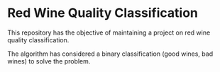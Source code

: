 # Red Wine Quality Classification

This repository has the objective of maintaining a project on red wine quality classification.

The algorithm has considered a binary classification (good wines, bad wines) to solve the problem.
